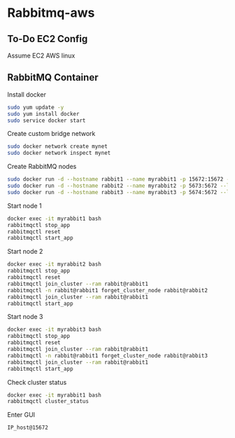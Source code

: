 # Rabbitmq-aws


## To-Do EC2 Config
Assume EC2 AWS linux

## RabbitMQ Container 
Install docker
``` bash
sudo yum update -y
sudo yum install docker
sudo service docker start
``` 

Create custom bridge network
``` bash
sudo docker network create mynet
sudo docker network inspect mynet
``` 

Create RabbitMQ nodes
``` bash
sudo docker run -d --hostname rabbit1 --name myrabbit1 -p 15672:15672 -p 5672:5672 --network mynet -e "RABBITMQ_ERLANG_COOKIE=rabbitcookie" -e "RABBITMQ_DEFAULT_USER=user" -e "RABBITMQ_DEFAULT_PASS=password" rabbitmq:3-management
sudo docker run -d --hostname rabbit2 --name myrabbit2 -p 5673:5672 --link myrabbit1:rabbit1 --network mynet -e "RABBITMQ_ERLANG_COOKIE=rabbitcookie" -e "RABBITMQ_DEFAULT_USER=user" -e "RABBITMQ_DEFAULT_PASS=password" rabbitmq:3-management
sudo docker run -d --hostname rabbit3 --name myrabbit3 -p 5674:5672 --link myrabbit1:rabbit1 --link myrabbit2:rabbit2 --network mynet -e "RABBITMQ_ERLANG_COOKIE=rabbitcookie" -e "RABBITMQ_DEFAULT_USER=user" -e "RABBITMQ_DEFAULT_PASS=password" rabbitmq:3-management
``` 
Start node 1
``` bash
docker exec -it myrabbit1 bash
rabbitmqctl stop_app
rabbitmqctl reset
rabbitmqctl start_app
``` 

Start node 2
``` bash
docker exec -it myrabbit2 bash
rabbitmqctl stop_app
rabbitmqctl reset
rabbitmqctl join_cluster --ram rabbit@rabbit1
rabbitmqctl -n rabbit@rabbit1 forget_cluster_node rabbit@rabbit2
rabbitmqctl join_cluster --ram rabbit@rabbit1
rabbitmqctl start_app
``` 

Start node 3
``` bash
docker exec -it myrabbit3 bash
rabbitmqctl stop_app
rabbitmqctl reset
rabbitmqctl join_cluster --ram rabbit@rabbit1
rabbitmqctl -n rabbit@rabbit1 forget_cluster_node rabbit@rabbit3
rabbitmqctl join_cluster --ram rabbit@rabbit1
rabbitmqctl start_app
``` 

Check cluster status
``` bash
docker exec -it myrabbit1 bash
rabbitmqctl cluster_status
``` 

Enter GUI
``` bash
IP_host@15672
``` 


